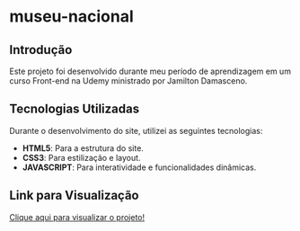 
# museu-nacional

## Introdução
Este projeto foi desenvolvido durante meu período de aprendizagem em um curso Front-end na Udemy ministrado por Jamilton Damasceno. 

## Tecnologias Utilizadas
Durante o desenvolvimento do site, utilizei as seguintes tecnologias:
- **HTML5**: Para a estrutura do site.
- **CSS3**: Para estilização e layout.
- **JAVASCRIPT**: Para interatividade e funcionalidades dinâmicas.

## Link para Visualização
[Clique aqui para visualizar o projeto!](https://relescampones.github.io/museu-nacional/)